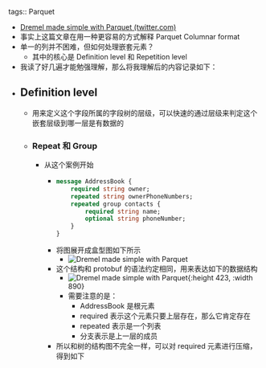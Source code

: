 tags:: Parquet

- [Dremel made simple with Parquet (twitter.com)](https://blog.twitter.com/engineering/en_us/a/2013/dremel-made-simple-with-parquet)
- 事实上这篇文章在用一种更容易的方式解释 Parquet Columnar format
- 单一的列并不困难，但如何处理嵌套元素？
	- 其中的核心是 Definition level 和 Repetition level
- 我读了好几遍才能勉强理解，那么将我理解后的内容记录如下：
- ## Definition level
	- 用来定义这个字段所属的字段树的层级，可以快速的通过层级来判定这个嵌套层级到哪一层是有数据的
	- ### Repeat 和 Group
		- 从这个案例开始
			- ``` protobuf
			  message AddressBook {
			      required string owner;
			      repeated string ownerPhoneNumbers;
			      repeated group contacts {
			          required string name;
			          optional string phoneNumber;
			      }
			  }
			  ```
			- 将图展开成盒型图如下所示
				- ![Dremel made simple with Parquet](https://cdn.cms-twdigitalassets.com/content/dam/blog-twitter/archive/dremel_made_simplewithparquet101.thumb.1280.1280.png)
			- 这个结构和 protobuf 的语法约定相同，用来表达如下的数据结构
				- ![Dremel made simple with Parquet](https://cdn.cms-twdigitalassets.com/content/dam/blog-twitter/archive/dremel_made_simplewithparquet100.thumb.1280.1280.png){:height 423, :width 890}
				- 需要注意的是：
					- AddressBook 是根元素
					- required 表示这个元素只要上层存在，那么它肯定存在
					- repeated 表示是一个列表
					- 分支表示是上一层的成员
			- 所以和树的结构图不完全一样，可以对 required 元素进行压缩，得到如下